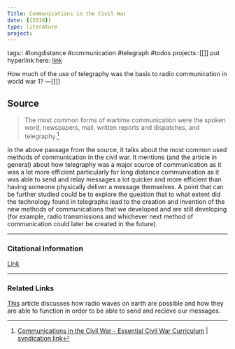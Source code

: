 ```yaml
---
Title: Communications in the Civil War
date: {{2010}}
type: literature
project:
---
```

tags:: #longdistance #communication #telegraph #todos 
projects::[[]]
put hyperlink here: [link](https://www.essentialcivilwarcurriculum.com/communications-in-the-civil-war.html#:~:text=The%20most%20common%20forms%20of,battle%20flags%2C%20drums%20and%20bugles.) 

How much of the use of telegraphy was the basis to radio communication in world war 1?
&mdash;[[]]

## Source 
> The most common forms of wartime communication were the spoken word, newspapers, mail, written reports and dispatches, and telegraphy.[^1]

[^1]: [Communications in the Civil War - Essential Civil War Curriculum](https://www.essentialcivilwarcurriculum.com/communications-in-the-civil-war.html) | [syndication link](tk) 

In the above passage from the source, it talks about the most common used methods of communication in the civil war. It mentions (and the article in general) about how telegraphy was a major source of communication as it was a lot more efficient particularly for long distance communication as it was able to send and relay messages a lot quicker and more efficient than having someone physically deliver a message themselves. A point that can be further studied could be to explore the question that to what extent did the technology found in telegraphs lead to the creation and invention of the new methods of communications that we developed and are still developing (for example, radio transmissions and whichever next method of communication could later be created in the future).

---
### Citational Information

[Link](https://www.essentialcivilwarcurriculum.com/communications-in-the-civil-war.html#:~:text=The%20most%20common%20forms%20of,battle%20flags%2C%20drums%20and%20bugles.)

---

### Related Links
[This](https://www.britannica.com/science/electromagnetic-radiation/Radio-waves) article discusses how radio waves on earth are possible and how they are able to function in order to be able to send and recieve our messages.